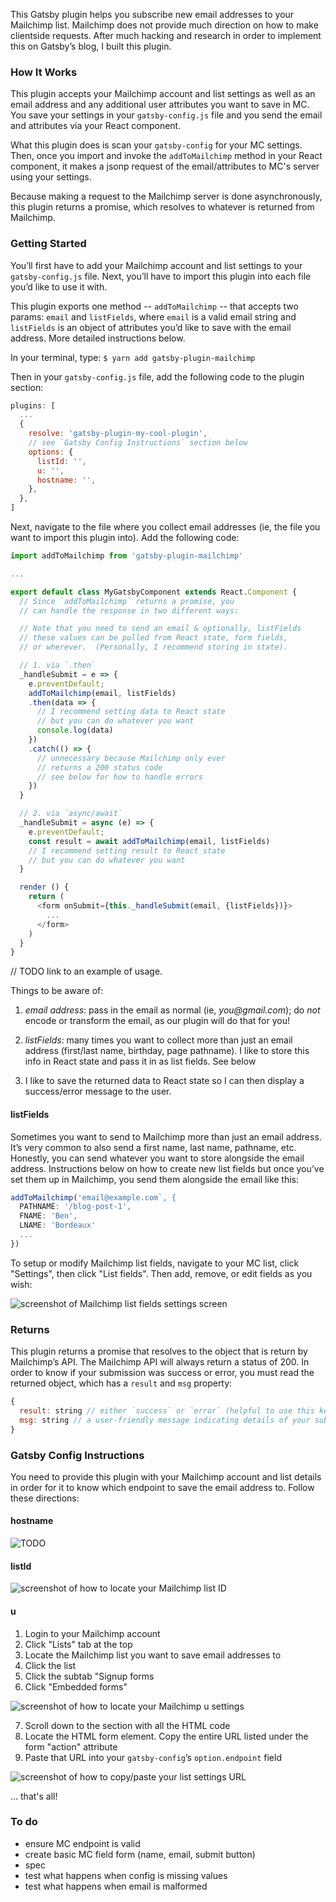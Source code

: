 This Gatsby plugin helps you subscribe new email addresses to your Mailchimp list.  Mailchimp does not provide much direction on how to make clientside requests.  After much hacking and research in order to implement this on Gatsbyʼs blog, I built this plugin.

### How It Works
This plugin accepts your Mailchimp account and list settings as well as an email address and any additional user attributes you want to save in MC.  You save your settings in your `gatsby-config.js` file and you send the email and attributes via your React component.

What this plugin does is scan your `gatsby-config` for your MC settings.  Then, once you import and invoke the `addToMailchimp` method in your React component, it makes a jsonp request of the email/attributes to MC's server using your settings.

Because making a request to the Mailchimp server is done asynchronously, this plugin returns a promise, which resolves to whatever is returned from Mailchimp.


### Getting Started
Youʼll first have to add your Mailchimp account and list settings to your `gatsby-config.js` file.  Next, youʼll have to import this plugin into each file youʼd like to use it with.  

This plugin exports one method -- `addToMailchimp` -- that accepts two params: `email` and `listFields`, where `email` is a valid email string and `listFields` is an object of attributes youʼd like to save with the email address.  More detailed instructions below.

In your terminal, type:
`$ yarn add gatsby-plugin-mailchimp`

Then in your `gatsby-config.js` file, add the following code to the plugin section:
```javascript
plugins: [
  ...
  {
    resolve: 'gatsby-plugin-my-cool-plugin',
    // see `Gatsby Config Instructions` section below
    options: {
      listId: '',
      u: '',
      hostname: '',
    },
  },
]
```

Next, navigate to the file where you collect email addresses (ie, the file you want to import this plugin into).  Add the following code:
```javascript
import addToMailchimp from 'gatsby-plugin-mailchimp'

...

export default class MyGatsbyComponent extends React.Component {
  // Since `addToMailchimp` returns a promise, you
  // can handle the response in two different ways:

  // Note that you need to send an email & optionally, listFields
  // these values can be pulled from React state, form fields,
  // or wherever.  (Personally, I recommend storing in state).

  // 1. via `.then`
  _handleSubmit = e => {
    e.preventDefault;
    addToMailchimp(email, listFields)
    .then(data => {
      // I recommend setting data to React state
      // but you can do whatever you want
      console.log(data)
    })
    .catch(() => {
      // unnecessary because Mailchimp only ever
      // returns a 200 status code
      // see below for how to handle errors
    })
  }

  // 2. via `async/await`
  _handleSubmit = async (e) => {
    e.preventDefault;
    const result = await addToMailchimp(email, listFields)
    // I recommend setting result to React state
    // but you can do whatever you want
  }

  render () {
    return (
      <form onSubmit={this._handleSubmit(email, {listFields})}>
        ...
      </form>
    )
  }
}
```

// TODO link to an example of usage.

Things to be aware of:
1. *email address*: pass in the email as normal (ie, _you@gmail.com_); do _not_ encode or transform the email, as our plugin will do that for you!

2. *listFields*: many times you want to collect more than just an email address (first/last name, birthday, page pathname).  I like to store this info in React state and pass it in as list fields.  See below

3. I like to save the returned data to React state so I can then display a success/error message to the user.

#### listFields
Sometimes you want to send to Mailchimp more than just an email address.  Itʼs very common to also send a first name, last name, pathname, etc.  Honestly, you can send whatever you want to store alongside the email address.  Instructions below on how to create new list fields but once youʼve set them up in Mailchimp, you send them alongside the email like this:
```javascript
addToMailchimp('email@example.com`, {
  PATHNAME: '/blog-post-1',
  FNAME: 'Ben',
  LNAME: 'Bordeaux'
  ...
})
```

To setup or modify Mailchimp list fields, navigate to your MC list, click "Settings", then click "List fields".  Then add, remove, or edit fields as you wish:

![screenshot of Mailchimp list fields settings screen]('../img/mailchimp_list_fields.png')

### Returns
This plugin returns a promise that resolves to the object that is return by Mailchimpʼs API.  The Mailchimp API will always return a status of 200.  In order to know if your submission was success or error, you must read the returned object, which has a `result` and `msg` property:
```javascript
{
  result: string // either `success` or `error` (helpful to use this key to update your state)
  msg: string // a user-friendly message indicating details of your submissions (usually something like "thanks for subscribing!" or "this email has already been added")
}
```

### Gatsby Config Instructions

You need to provide this plugin with your Mailchimp account and list details in order for it to know which endpoint to save the email address to.  Follow these directions:

#### hostname
![TODO](./img/TODO.png)

#### listId
![screenshot of how to locate your Mailchimp list ID](./img/mailchimp_list_id.png)

#### u
1. Login to your Mailchimp account
2. Click "Lists" tab at the top
3. Locate the Mailchimp list you want to save email addresses to
4. Click the list
5. Click the subtab "Signup forms
6. Click "Embedded forms"

![screenshot of how to locate your Mailchimp u settings](./img/mailchimp_list.png)

7. Scroll down to the section with all the HTML code
8. Locate the HTML form element.  Copy the entire URL listed under the form "action" attribute
9. Paste that URL into your `gatsby-config`ʼs `option.endpoint` field

![screenshot of how to copy/paste your list settings URL](./img/mailchimp_form_action.png)

... that's all!

### To do
- ensure MC endpoint is valid
- create basic MC field form (name, email, submit button)
- spec
- test what happens when config is missing values
- test what happens when email is malformed


